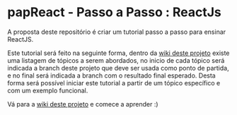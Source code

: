 # papReact - Passo a Passo : ReactJs
A proposta deste repositório é criar um tutorial passo a passo para ensinar ReactJS.

Este tutorial será feito na seguinte forma, dentro da [wiki deste projeto](https://github.com/douglasfernandesjr/papReact/wiki) existe uma listagem de tópicos a serem abordados, no inicio de cada tópico será indicada a branch deste projeto que deve ser usada como ponto de partida, e no final será indicada a branch com o resultado final esperado. Desta forma será possível iniciar este tutorial a partir de um tópico específico e com um exemplo funcional.

Vá para a  [wiki deste projeto](https://github.com/douglasfernandesjr/papReact/wiki)  e comece a aprender :)
